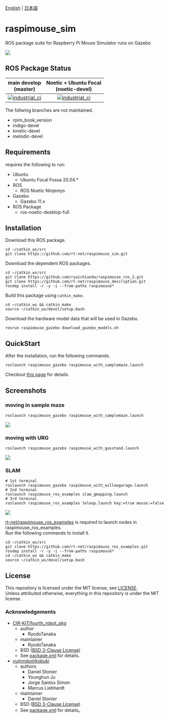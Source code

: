 [English](README.en.md) | [日本語](README.md)

# raspimouse_sim

ROS package suite for Raspberry Pi Mouse Simulator runs on Gazebo

![](https://rt-net.github.io/images/raspberry-pi-mouse/raspimouse_sim_samplemaze_animation.gif)

## ROS Package Status

| main develop<br>(master)|Noetic + Ubuntu Focal<br>(noetic-devel)|
|:---:|:---:|
|[![industrial_ci](https://github.com/rt-net/raspimouse_sim/workflows/industrial_ci/badge.svg?branch=master)](https://github.com/rt-net/raspimouse_sim/actions?query=branch%3Amaster+workflow%3Aindustrial_ci)|[![industrial_ci](https://github.com/rt-net/raspimouse_sim/workflows/industrial_ci/badge.svg?branch=noetic-devel)](https://github.com/rt-net/raspimouse_sim/actions?query=branch%3Anoetic-devel+workflow%3Aindustrial_ci)|

The follwing branches are not maintained.

* rpim_book_version
* indigo-devel
* kinetic-devel
* melodic-devel

## Requirements

requires the following to run:

* Ubuntu
  * Ubuntu Focal Fossa 20.04.*
* ROS
  * ROS Noetic Ninjemys
* Gazebo
  * Gazebo 11.x
* ROS Package
  * ros-noetic-desktop-full

## Installation

Download this ROS package.

```
cd ~/catkin_ws/src
git clone https://github.com/rt-net/raspimouse_sim.git
```

Download the dependent ROS packages.

```
cd ~/catkin_ws/src
git clone https://github.com/ryuichiueda/raspimouse_ros_2.git
git clone https://github.com/rt-net/raspimouse_description.git
rosdep install -r -y -i --from-paths raspimouse*
```

Build this package using `catkin_make`.

```
cd ~/catkin_ws && catkin_make
source ~/catkin_ws/devel/setup.bash
```

Download the hardware model data that will be used in Gazebo.

```
rosrun raspimouse_gazebo download_gazebo_models.sh
```

## QuickStart

After the installation, run the following commands.

```
roslaunch raspimouse_gazebo raspimouse_with_samplemaze.launch
```

Checkout [this page](https://github.com/rt-net/raspimouse_sim/wiki/quickstart) for details.

## Screenshots

### moving in sample maze

```
roslaunch raspimouse_gazebo raspimouse_with_samplemaze.launch
```

![](https://rt-net.github.io/images/raspberry-pi-mouse/raspimouse_sim_samplemaze.png)

### moving with URG

```
roslaunch raspimouse_gazebo raspimouse_with_gasstand.launch
```

![](https://rt-net.github.io/images/raspberry-pi-mouse/raspimouse_sim_urg.png)

### SLAM

```
# 1st terminal
roslaunch raspimouse_gazebo raspimouse_with_willowgarage.launch
# 2nd terminal
roslaunch raspimouse_ros_examples slam_gmapping.launch
# 3rd terminal
roslaunch raspimouse_ros_examples teleop.launch key:=true mouse:=false
```

![](https://rt-net.github.io/images/raspberry-pi-mouse/raspimouse_sim_urg_slam_gmapping.png)

[rt-net/raspimouse_ros_examples](https://github.com/rt-net/raspimouse_ros_examples) is required to launch nodes in raspimouse_ros_examples.  
Run the following commands to install it.

```
cd ~/catkin_ws/src
git clone https://github.com/rt-net/raspimouse_ros_examples.git
rosdep install -r -y -i --from-paths raspimouse*
cd ~/catkin_ws && catkin_make
source ~/catkin_ws/devel/setup.bash
```


## License

This repository is licensed under the MIT license, see [LICENSE]( ./LICENSE ).  
Unless attributed otherwise, everything in this repository is under the MIT license.

### Acknowledgements

* [CIR-KIT/fourth_robot_pkg]( https://github.com/CIR-KIT/fourth_robot_pkg )
  * author
    * RyodoTanaka
  * maintainer
    * RyodoTanaka
  * BSD ([BSD 3-Clause License](https://opensource.org/licenses/BSD-3-Clause))
  * See [package.xml](https://github.com/CIR-KIT/fourth_robot_pkg/blob/indigo-devel/fourth_robot_control/package.xml) for details.
* [yujinrobot/kobuki]( https://github.com/yujinrobot/kobuki )
  * authors
    * Daniel Stonier
    * Younghun Ju
    * Jorge Santos Simon
    * Marcus Liebhardt
  * maintainer
    * Daniel Stonier
  * BSD ([BSD 3-Clause License](https://opensource.org/licenses/BSD-3-Clause))
  * See [package.xml](https://github.com/yujinrobot/kobuki/blob/melodic/kobuki/package.xml) for details。
